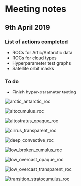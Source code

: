 # Meeting notes

## 9th April 2019

### List of actions completed

- ROCs for Artic/Antarctic data
- ROCs for cloud types
- Hyperparameter test graphs
- Satellite orbit masks

### To do

- Finish hyper-parameter testing

![arctic_antarctic_roc](http://www.hep.ph.ic.ac.uk/~kt2015/arctic_antarctic_roc.png)

![altocumulus_roc](http://www.hep.ph.ic.ac.uk/~kt2015/altocumulus_roc.png)

![altostratus_opaque_roc](http://www.hep.ph.ic.ac.uk/~kt2015/altostratus_opaque_roc.png)

![cirrus_transparent_roc](http://www.hep.ph.ic.ac.uk/~kt2015/cirrus_transparent_roc.png)

![deep_convective_roc](http://www.hep.ph.ic.ac.uk/~kt2015/deep_convective_roc.png)

![low_broken_cumulus_roc](http://www.hep.ph.ic.ac.uk/~kt2015/low_broken_cumulus_roc.png)

![low_overcast_opaque_roc](http://www.hep.ph.ic.ac.uk/~kt2015/low_overcast_opaque_roc.png)

![low_overcast_transparent_roc](http://www.hep.ph.ic.ac.uk/~kt2015/low_overcast_transparent_roc.png)

![transition_stratocumulus_roc](http://www.hep.ph.ic.ac.uk/~kt2015/transition_stratocumulus_roc.png)

